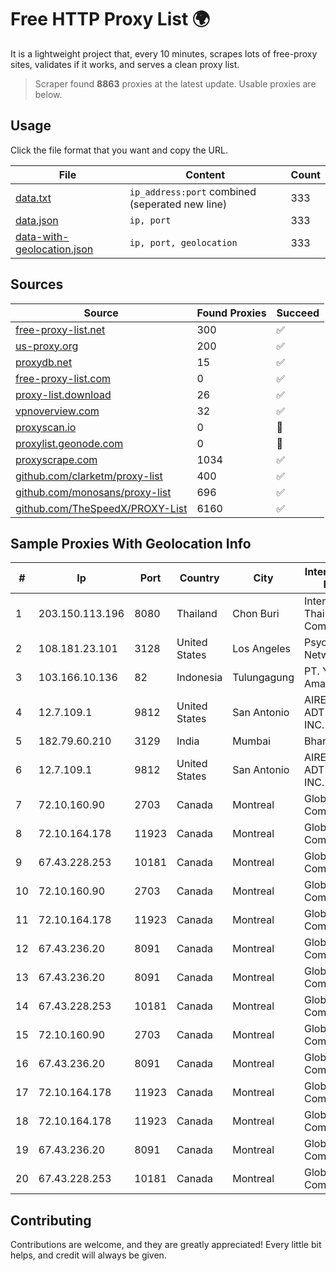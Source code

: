 
# Free HTTP Proxy List 🌍

It is a lightweight project that, every 10 minutes, scrapes lots of free-proxy sites, validates if it works, and serves a clean proxy list.


> Scraper found **8863** proxies at the latest update. Usable proxies are below.

## Usage

Click the file format that you want and copy the URL.


|File|Content|Count|
|----|-------|-----|
|[data.txt](https://raw.githubusercontent.com/themiralay/Proxy-List-World/master/data.txt)|`ip_address:port` combined (seperated new line)|333|
|[data.json](https://raw.githubusercontent.com/themiralay/Proxy-List-World/master/data.json)|`ip, port`|333|
|[data-with-geolocation.json](https://raw.githubusercontent.com/themiralay/Proxy-List-World/master/data-with-geolocation.json)|`ip, port, geolocation`|333|

## Sources

|Source|Found Proxies|Succeed|
|------|-------------|-------|
|[free-proxy-list.net](https://free-proxy-list.net)|300|✅|
|[us-proxy.org](https://www.us-proxy.org)|200|✅|
|[proxydb.net](http://proxydb.net)|15|✅|
|[free-proxy-list.com](https://free-proxy-list.com/?page=&port=&type%5B%5D=http&type%5B%5D=https&up_time=0&search=Search)|0|✅|
|[proxy-list.download](https://www.proxy-list.download/HTTP)|26|✅|
|[vpnoverview.com](https://vpnoverview.com/privacy/anonymous-browsing/free-proxy-servers)|32|✅|
|[proxyscan.io](https://www.proxyscan.io)|0|🚫|
|[proxylist.geonode.com](https://proxylist.geonode.com/api/proxy-list?limit=300&page=1&sort_by=lastChecked&sort_type=desc&protocols=http,https)|0|🚫|
|[proxyscrape.com](https://api.proxyscrape.com/v2/?request=displayproxies&protocol=http&timeout=10000&country=all&ssl=all&anonymity=all)|1034|✅|
|[github.com/clarketm/proxy-list](https://raw.githubusercontent.com/clarketm/proxy-list/master/proxy-list-raw.txt)|400|✅|
|[github.com/monosans/proxy-list](https://raw.githubusercontent.com/monosans/proxy-list/main/proxies/http.txt)|696|✅|
|[github.com/TheSpeedX/PROXY-List](https://raw.githubusercontent.com/TheSpeedX/PROXY-List/master/http.txt)|6160|✅|


## Sample Proxies With Geolocation Info

|#|Ip|Port|Country|City|Internet Service Provider|
|-|--|----|-------|----|-------------------------|
|1|203.150.113.196|8080|Thailand|Chon Buri|Internet Thailand Company Ltd.|
|2|108.181.23.101|3128|United States|Los Angeles|Psychz Networks|
|3|103.166.10.136|82|Indonesia|Tulungagung|PT. Yasmin Amanah Media|
|4|12.7.109.1|9812|United States|San Antonio|AIRESPRING-ADT SYSTEMS, INC.|
|5|182.79.60.210|3129|India|Mumbai|Bharti Airtel|
|6|12.7.109.1|9812|United States|San Antonio|AIRESPRING-ADT SYSTEMS, INC.|
|7|72.10.160.90|2703|Canada|Montreal|GloboTech Communications|
|8|72.10.164.178|11923|Canada|Montreal|GloboTech Communications|
|9|67.43.228.253|10181|Canada|Montreal|GloboTech Communications|
|10|72.10.160.90|2703|Canada|Montreal|GloboTech Communications|
|11|72.10.164.178|11923|Canada|Montreal|GloboTech Communications|
|12|67.43.236.20|8091|Canada|Montreal|GloboTech Communications|
|13|67.43.236.20|8091|Canada|Montreal|GloboTech Communications|
|14|67.43.228.253|10181|Canada|Montreal|GloboTech Communications|
|15|72.10.160.90|2703|Canada|Montreal|GloboTech Communications|
|16|67.43.236.20|8091|Canada|Montreal|GloboTech Communications|
|17|72.10.164.178|11923|Canada|Montreal|GloboTech Communications|
|18|72.10.164.178|11923|Canada|Montreal|GloboTech Communications|
|19|67.43.236.20|8091|Canada|Montreal|GloboTech Communications|
|20|67.43.228.253|10181|Canada|Montreal|GloboTech Communications|



## Contributing

Contributions are welcome, and they are greatly appreciated! Every
little bit helps, and credit will always be given.

